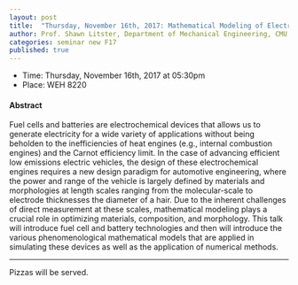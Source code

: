 ```yaml
---
layout: post
title:  "Thursday, November 16th, 2017: Mathematical Modeling of Electrochemical Energy Technologies"
author: Prof. Shawn Litster, Department of Mechanical Engineering, CMU
categories: seminar new F17
published: true
---
```


* Time: Thursday, November 16th, 2017 at 05:30pm
* Place: WEH 8220

#### Abstract

Fuel cells and batteries are electrochemical devices that allows us to generate electricity for a wide variety of applications without being beholden to the inefficiencies of heat engines (e.g., internal combustion engines) and the Carnot efficiency limit. In the case of advancing efficient low emissions electric vehicles, the design of these electrochemical engines requires a new design paradigm for automotive engineering, where the power and range of the vehicle is largely defined by materials and morphologies at length scales ranging from the molecular-scale to electrode thicknesses the diameter of a hair. Due to the inherent challenges of direct measurement at these scales, mathematical modeling plays a crucial role in optimizing materials, composition, and morphology. This talk will introduce fuel cell and battery technologies and then will introduce the various phenomenological mathematical models that are applied in simulating these devices as well as the application of numerical methods.


___
Pizzas will be served.
